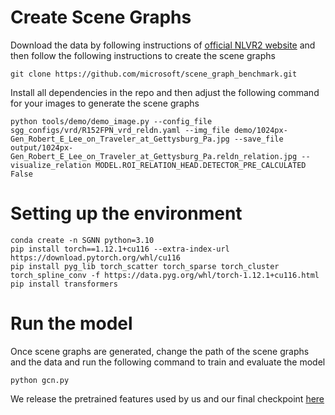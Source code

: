 # Create Scene Graphs

Download the data by following instructions of [official NLVR2 website](https://lil.nlp.cornell.edu/nlvr/) and then follow the following instructions to create the scene graphs

```
git clone https://github.com/microsoft/scene_graph_benchmark.git
```
Install all dependencies in the repo and then adjust the following command for your images to generate the scene graphs

```
python tools/demo/demo_image.py --config_file sgg_configs/vrd/R152FPN_vrd_reldn.yaml --img_file demo/1024px-Gen_Robert_E_Lee_on_Traveler_at_Gettysburg_Pa.jpg --save_file output/1024px-Gen_Robert_E_Lee_on_Traveler_at_Gettysburg_Pa.reldn_relation.jpg --visualize_relation MODEL.ROI_RELATION_HEAD.DETECTOR_PRE_CALCULATED False 
```

# Setting up the environment

    conda create -n SGNN python=3.10
    pip install torch==1.12.1+cu116 --extra-index-url https://download.pytorch.org/whl/cu116
    pip install pyg_lib torch_scatter torch_sparse torch_cluster torch_spline_conv -f https://data.pyg.org/whl/torch-1.12.1+cu116.html
    pip install transformers
    


# Run the model

Once scene graphs are generated, change the path of the scene graphs and the data and run the following command to train and evaluate the model

```
python gcn.py
```

We release the pretrained features used by us and our final checkpoint [here](https://drive.google.com/drive/folders/18dZGPH1G1RoJ3tSZ2FEYyYABTm__85hr?usp=sharing)



